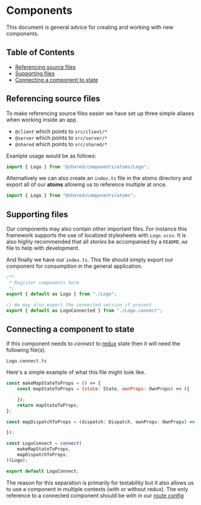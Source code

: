 # Components
This document is general advice for creating and working with new components.

## Table of Contents

- [Referencing source files](#referencing-source-files)
- [Supporting files](#supporting-files)
- [Connecting a component to state](#connecting-a-component-to-state)

## Referencing source files
To make referencing source files easier we have set up three simple aliases when working inside an app.

* `@client` which points to `src/client/*`
* `@server` which points to `src/server/*`
* `@shared` which points to `src/shared/*`

Example usage would be as follows:
```javascript
import { Logo } from "@shared/components/atoms/Logo";
```
Alternatively we can also create an `index.ts` file in the atoms directory and export all of our **atoms** allowing us to reference multiple at once.
```javascript
import { Logo } from "@shared/components/atoms";
```

## Supporting files
Our components may also contain other important files. For instance this framework supports the use of localized stylesheets with `Logo.scss`. It is also highly recommended that all *stories* be accompanied by a `README.md` file to help with development.

And finally we have our `index.ts`. This file should simply export our component for consumption in the general application.
```javascript
/**
 * Register components here
 */
export { default as Logo } from "./Logo";

// We may also export the connected version if present
export { default as LogoConnected } from "./Logo.connect";
```

## Connecting a component to state
If this component needs to *connect* to [redux](https://redux.js.org/) state then it will need the following file(s).
```
Logo.connect.ts
```
Here's a simple example of what this file might look like.
```javascript
const makeMapStateToProps = () => {
    const mapStateToProps = (state: State, ownProps: OwnProps) => ({

    });
    return mapStateToProps;
};

const mapDispatchToProps = (dispatch: Dispatch, ownProps: OwnProps) => {

});

const LogoConnect = connect(
    makeMapStateToProps,
    mapDispatchToProps,
)(Logo);

export default LogoConnect;
```
The reason for this separation is primarily for testability but it also allows us to use a component in multiple contexts (with or without redux). The only reference to a connected component should be with in our [route config](./src/shared/routes.ts)

